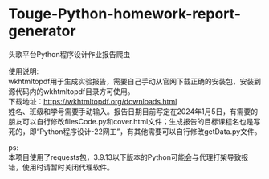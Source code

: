 # Touge-Python-homework-report-generator
头歌平台Python程序设计作业报告爬虫

使用说明:<br>
wkhtmltopdf用于生成实验报告，需要自己手动从官网下载正确的安装包，安装到源代码内的wkhtmltopdf目录方可使用。<br>
下载地址：https://wkhtmltopdf.org/downloads.html<br>
姓名、班级和学号需要手动输入。报告日期目前写定在2024年1月5日，有需要的朋友可以自行修改filesCode.py和cover.html文件；生成报告的目标课程名也是写死的，即“Python程序设计-22网工”，有其他需要可以自行修改getData.py文件。
<!--有能力的话也可以Pull request到项目里，把它们修改成手动输入的。-->

ps:<br>
本项目使用了requests包，3.9.13以下版本的Python可能会与代理打架导致报错，使用时请暂时关闭代理软件。
